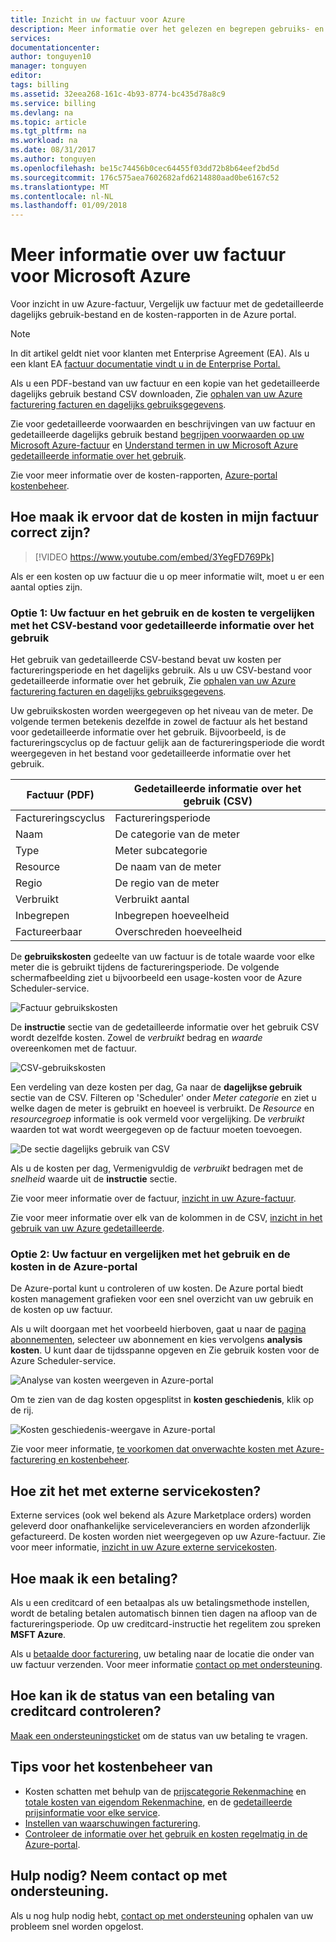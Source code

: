 ```yaml
---
title: Inzicht in uw factuur voor Azure
description: Meer informatie over het gelezen en begrepen gebruiks- en factuur voor uw Azure-abonnement
services: 
documentationcenter: 
author: tonguyen10
manager: tonguyen
editor: 
tags: billing
ms.assetid: 32eea268-161c-4b93-8774-bc435d78a8c9
ms.service: billing
ms.devlang: na
ms.topic: article
ms.tgt_pltfrm: na
ms.workload: na
ms.date: 08/31/2017
ms.author: tonguyen
ms.openlocfilehash: be15c74456b0cec64455f03dd72b8b64eef2bd5d
ms.sourcegitcommit: 176c575aea7602682afd6214880aad0be6167c52
ms.translationtype: MT
ms.contentlocale: nl-NL
ms.lasthandoff: 01/09/2018
---
```

# <a name="understand-your-bill-for-microsoft-azure"></a>Meer informatie over uw factuur voor Microsoft Azure
Voor inzicht in uw Azure-factuur, Vergelijk uw factuur met de gedetailleerde dagelijks gebruik-bestand en de kosten-rapporten in de Azure portal.

>[!NOTE]
>In dit artikel geldt niet voor klanten met Enterprise Agreement (EA). Als u een klant EA [factuur documentatie vindt u in de Enterprise Portal.](https://ea.azure.com/helpdocs/understandingYourInvoice)  

Als u een PDF-bestand van uw factuur en een kopie van het gedetailleerde dagelijks gebruik bestand CSV downloaden, Zie [ophalen van uw Azure facturering facturen en dagelijks gebruiksgegevens](billing-download-azure-invoice-daily-usage-date.md). 

Zie voor gedetailleerde voorwaarden en beschrijvingen van uw factuur en gedetailleerde dagelijks gebruik bestand [begrijpen voorwaarden op uw Microsoft Azure-factuur](billing-understand-your-invoice.md) en [Understand termen in uw Microsoft Azure gedetailleerde informatie over het gebruik](billing-understand-your-usage.md). 

Zie voor meer informatie over de kosten-rapporten, [Azure-portal kostenbeheer](https://docs.microsoft.com/azure/billing/billing-getting-started).

## <a name="charges"></a>Hoe maak ik ervoor dat de kosten in mijn factuur correct zijn?

>[!VIDEO https://www.youtube.com/embed/3YegFD769Pk]

Als er een kosten op uw factuur die u op meer informatie wilt, moet u er een aantal opties zijn.

### <a name="option-1-review-your-invoice-and-compare-the-usage-and-costs-with-the-detailed-usage-csv-file"></a>Optie 1: Uw factuur en het gebruik en de kosten te vergelijken met het CSV-bestand voor gedetailleerde informatie over het gebruik

Het gebruik van gedetailleerde CSV-bestand bevat uw kosten per factureringsperiode en het dagelijks gebruik. Als u uw CSV-bestand voor gedetailleerde informatie over het gebruik, Zie [ophalen van uw Azure facturering facturen en dagelijks gebruiksgegevens](https://docs.microsoft.com/azure/billing/billing-download-azure-invoice-daily-usage-date).

Uw gebruikskosten worden weergegeven op het niveau van de meter. De volgende termen betekenis dezelfde in zowel de factuur als het bestand voor gedetailleerde informatie over het gebruik. Bijvoorbeeld, is de factureringscyclus op de factuur gelijk aan de factureringsperiode die wordt weergegeven in het bestand voor gedetailleerde informatie over het gebruik.

 | Factuur (PDF) | Gedetailleerde informatie over het gebruik (CSV)|
 | --- | --- |
|Factureringscyclus | Factureringsperiode |
 |Naam |De categorie van de meter |
 |Type |Meter subcategorie |
 |Resource |De naam van de meter |
 |Regio |De regio van de meter |
 |Verbruikt |Verbruikt aantal |
 |Inbegrepen |Inbegrepen hoeveelheid |
 |Factureerbaar |Overschreden hoeveelheid |

De **gebruikskosten** gedeelte van uw factuur is de totale waarde voor elke meter die is gebruikt tijdens de factureringsperiode. De volgende schermafbeelding ziet u bijvoorbeeld een usage-kosten voor de Azure Scheduler-service.

![Factuur gebruikskosten](./media/billing-understand-your-bill/1.png)

De **instructie** sectie van de gedetailleerde informatie over het gebruik CSV wordt dezelfde kosten. Zowel de *verbruikt* bedrag en *waarde* overeenkomen met de factuur.

![CSV-gebruikskosten](./media/billing-understand-your-bill/2.png)

Een verdeling van deze kosten per dag, Ga naar de **dagelijkse gebruik** sectie van de CSV. Filteren op 'Scheduler' onder *Meter categorie* en ziet u welke dagen de meter is gebruikt en hoeveel is verbruikt. De *Resource* en *resourcegroep* informatie is ook vermeld voor vergelijking. De *verbruikt* waarden tot wat wordt weergegeven op de factuur moeten toevoegen.

![De sectie dagelijks gebruik van CSV](./media/billing-understand-your-bill/3.png)

Als u de kosten per dag, Vermenigvuldig de *verbruikt* bedragen met de *snelheid* waarde uit de **instructie** sectie.

Zie voor meer informatie over de factuur, [inzicht in uw Azure-factuur](billing-understand-your-invoice.md).

Zie voor meer informatie over elk van de kolommen in de CSV, [inzicht in het gebruik van uw Azure gedetailleerde](billing-understand-your-invoice.md).

### <a name="option-2-review-your-invoice-and-compare-with-the-usage-and-costs-in-the-azure-portal"></a>Optie 2: Uw factuur en vergelijken met het gebruik en de kosten in de Azure-portal

De Azure-portal kunt u controleren of uw kosten. De Azure portal biedt kosten management grafieken voor een snel overzicht van uw gebruik en de kosten op uw factuur.

Als u wilt doorgaan met het voorbeeld hierboven, gaat u naar de [pagina abonnementen](https://portal.azure.com/#blade/Microsoft_Azure_Billing/SubscriptionsBlade), selecteer uw abonnement en kies vervolgens **analysis kosten**. U kunt daar de tijdsspanne opgeven en Zie gebruik kosten voor de Azure Scheduler-service.

![Analyse van kosten weergeven in Azure-portal](./media/billing-understand-your-bill/4.png)

Om te zien van de dag kosten opgesplitst in **kosten geschiedenis**, klik op de rij.

![Kosten geschiedenis-weergave in Azure-portal](./media/billing-understand-your-bill/5.png)

Zie voor meer informatie, [te voorkomen dat onverwachte kosten met Azure-facturering en kostenbeheer](billing-getting-started.md#costs).

## <a name="external"></a>Hoe zit het met externe servicekosten?
Externe services (ook wel bekend als Azure Marketplace orders) worden geleverd door onafhankelijke serviceleveranciers en worden afzonderlijk gefactureerd. De kosten worden niet weergegeven op uw Azure-factuur. Zie voor meer informatie, [inzicht in uw Azure externe servicekosten](billing-understand-your-azure-marketplace-charges.md).

## <a name="payment"></a>Hoe maak ik een betaling?

Als u een creditcard of een betaalpas als uw betalingsmethode instellen, wordt de betaling betalen automatisch binnen tien dagen na afloop van de factureringsperiode. Op uw creditcard-instructie het regelitem zou spreken **MSFT Azure**.

Als u [betaalde door facturering](billing-how-to-pay-by-invoice.md), uw betaling naar de locatie die onder van uw factuur verzenden. Voor meer informatie [contact op met ondersteuning](https://portal.azure.com/?#blade/Microsoft_Azure_Support/HelpAndSupportBlade).

## <a name="how-do-i-check-the-status-of-a-payment-made-by-credit-card"></a>Hoe kan ik de status van een betaling van creditcard controleren?

[Maak een ondersteuningsticket](https://portal.azure.com/?#blade/Microsoft_Azure_Support/HelpAndSupportBlade) om de status van uw betaling te vragen. 

## <a name="tips-for-cost-management"></a>Tips voor het kostenbeheer van
- Kosten schatten met behulp van de [prijscategorie Rekenmachine](https://azure.microsoft.com/pricing/calculator/) en [totale kosten van eigendom Rekenmachine](https://aka.ms/azure-tco-calculator), en de [gedetailleerde prijsinformatie voor elke service](https://azure.microsoft.com/en-us/pricing/).
- [Instellen van waarschuwingen facturering](billing-set-up-alerts.md).
- [Controleer de informatie over het gebruik en kosten regelmatig in de Azure-portal](billing-getting-started.md#costs).

## <a name="need-help-contact-support"></a>Hulp nodig? Neem contact op met ondersteuning.

Als u nog hulp nodig hebt, [contact op met ondersteuning](https://portal.azure.com/?#blade/Microsoft_Azure_Support/HelpAndSupportBlade) ophalen van uw probleem snel worden opgelost.
